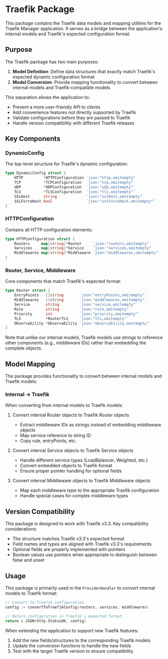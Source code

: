 # Traefik Package

This package contains the Traefik data models and mapping utilities for the Traefik Manager application. It serves as a bridge between the application's internal models and Traefik's expected configuration format.

## Purpose

The Traefik package has two main purposes:

1. **Model Definition**: Define data structures that exactly match Traefik's expected dynamic configuration format
2. **Model Conversion**: Provide mapping functionality to convert between internal models and Traefik-compatible models

This separation allows the application to:
- Present a more user-friendly API to clients
- Add convenience features not directly supported by Traefik
- Validate configurations before they are passed to Traefik
- Handle version compatibility with different Traefik releases

## Key Components

### DynamicConfig

The top-level structure for Traefik's dynamic configuration:

```go
type DynamicConfig struct {
    HTTP         *HTTPConfiguration `json:"http,omitempty"`
    TCP          *TCPConfiguration  `json:"tcp,omitempty"`
    UDP          *UDPConfiguration  `json:"udp,omitempty"`
    TLS          *TLSConfiguration  `json:"tls,omitempty"`
    SSLHost      string             `json:"sslHost,omitempty"`
    SSLForceHost bool               `json:"sslForceHost,omitempty"`
}
```

### HTTPConfiguration

Contains all HTTP configuration elements:

```go
type HTTPConfiguration struct {
    Routers     map[string]*Router     `json:"routers,omitempty"`
    Services    map[string]*Service    `json:"services,omitempty"`
    Middlewares map[string]*Middleware `json:"middlewares,omitempty"`
}
```

### Router, Service, Middleware

Core components that match Traefik's expected format:

```go
type Router struct {
    EntryPoints   []string       `json:"entryPoints,omitempty"`
    Middlewares   []string       `json:"middlewares,omitempty"`
    Service       string         `json:"service,omitempty"`
    Rule          string         `json:"rule,omitempty"`
    Priority      int            `json:"priority,omitempty"`
    TLS           *RouterTLS     `json:"tls,omitempty"`
    Observability *Observability `json:"observability,omitempty"`
}
```

Note that unlike our internal models, Traefik models use strings to reference other components (e.g., middleware IDs) rather than embedding the complete objects.

## Model Mapping

The package provides functionality to convert between internal models and Traefik models:

### Internal → Traefik

When converting from internal models to Traefik models:

1. Convert internal Router objects to Traefik Router objects
   - Extract middleware IDs as strings instead of embedding middleware objects
   - Map service reference to string ID
   - Copy rule, entryPoints, etc.

2. Convert internal Service objects to Traefik Service objects
   - Handle different service types (LoadBalancer, Weighted, etc.)
   - Convert embedded objects to Traefik format
   - Ensure proper pointer handling for optional fields

3. Convert internal Middleware objects to Traefik Middleware objects
   - Map each middleware type to the appropriate Traefik configuration
   - Handle special cases for complex middleware types

## Version Compatibility

This package is designed to work with Traefik v3.3. Key compatibility considerations:

- The structure matches Traefik v3.3's expected format
- Field names and types are aligned with Traefik v3.3's requirements
- Optional fields are properly implemented with pointers
- Boolean values use pointers when appropriate to distinguish between false and unset

## Usage

This package is primarily used in the `ProviderHandler` to convert internal models to Traefik format:

```go
// Convert to Traefik configuration
config := convertToTraefikConfig(routers, services, middlewares)

// Return configuration in Traefik's expected format
return c.JSON(http.StatusOK, config)
```

When extending the application to support new Traefik features:

1. Add the new fields/structures to the corresponding Traefik models
2. Update the conversion functions to handle the new fields
3. Test with the target Traefik version to ensure compatibility